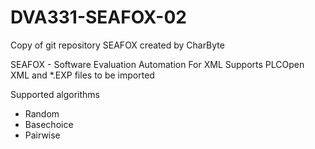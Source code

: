 # DVA331-SEAFOX-02
Copy of git repository SEAFOX created by CharByte

SEAFOX - Software Evaluation Automation For XML
Supports PLCOpen XML and *.EXP files to be imported

Supported algorithms
  - Random
  - Basechoice
  - Pairwise
